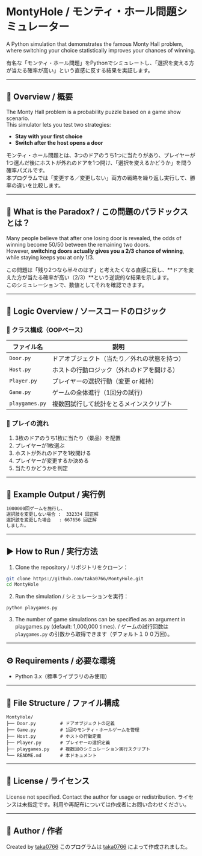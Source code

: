# MontyHole / モンティ・ホール問題シミュレーター

A Python simulation that demonstrates the famous Monty Hall problem, where switching your choice statistically improves your chances of winning.

有名な「モンティ・ホール問題」をPythonでシミュレートし、「選択を変える方が当たる確率が高い」という直感に反する結果を実証します。

---

## 📌 Overview / 概要

The Monty Hall problem is a probability puzzle based on a game show scenario.  
This simulator lets you test two strategies:  
- **Stay with your first choice**
- **Switch after the host opens a door**

モンティ・ホール問題とは、3つのドアのうち1つに当たりがあり、プレイヤーが1つ選んだ後にホストが外れのドアを1つ開け、「選択を変えるかどうか」を問う確率パズルです。  
本プログラムでは「変更する／変更しない」両方の戦略を繰り返し実行して、勝率の違いを比較します。

---

## 🧠 What is the Paradox? / この問題のパラドックスとは？

Many people believe that after one losing door is revealed, the odds of winning become 50/50 between the remaining two doors.  
However, **switching doors actually gives you a 2/3 chance of winning**, while staying keeps you at only 1/3.

この問題は「残り2つなら半々のはず」と考えたくなる直感に反し、**ドアを変えた方が当たる確率が高い（2/3）**という逆説的な結果を示します。  
このシミュレーションで、数値としてそれを確認できます。

---

## 🧩 Logic Overview / ソースコードのロジック

### 🔹 クラス構成（OOPベース）

| ファイル名       | 説明 |
|----------------|------|
| `Door.py`      | ドアオブジェクト（当たり／外れの状態を持つ） |
| `Host.py`      | ホストの行動ロジック（外れのドアを開ける） |
| `Player.py`    | プレイヤーの選択行動（変更 or 維持）         |
| `Game.py`      | ゲームの全体進行（1回分の試行）              |
| `playgames.py` | 複数回試行して統計をとるメインスクリプト     |

### 🔹 プレイの流れ

1. 3枚のドアのうち1枚に当たり（景品）を配置
2. プレイヤーが1枚選ぶ
3. ホストが外れのドアを1枚開ける
4. プレイヤーが変更するか決める
5. 当たりかどうかを判定

---

## 🧪 Example Output / 実行例

```bash
1000000回ゲームを施行し、
選択肢を変更しない場合 :  332334 回正解
選択肢を変更した場合   : 667656 回正解
しました。

````

---

## ▶️ How to Run / 実行方法

1. Clone the repository / リポジトリをクローン：

```bash
git clone https://github.com/taka0766/MontyHole.git
cd MontyHole
```

2. Run the simulation / シミュレーションを実行：

```bash
python playgames.py
```

3. The number of game simulations can be specified as an argument in playgames.py (default: 1,000,000 times).
 / ゲームの試行回数は `playgames.py` の引数から取得できます（デフォルト１００万回）。

---

## ⚙️ Requirements / 必要な環境

* Python 3.x（標準ライブラリのみ使用）

---

## 📁 File Structure / ファイル構成

```
MontyHole/
├── Door.py         # ドアオブジェクトの定義
├── Game.py         # 1回のモンティ・ホールゲームを管理
├── Host.py         # ホストの行動定義
├── Player.py       # プレイヤーの選択定義
├── playgames.py    # 複数回のシミュレーション実行スクリプト
└── README.md       # 本ドキュメント
```

---

## 📝 License / ライセンス

License not specified. Contact the author for usage or redistribution.
ライセンスは未指定です。利用や再配布については作成者にお問い合わせください。

---

## 🙋 Author / 作者

Created by [taka0766](https://github.com/taka0766)
このプログラムは [taka0766](https://github.com/taka0766) によって作成されました。
